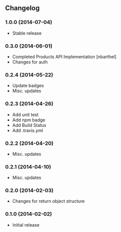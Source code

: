 ## Changelog

### 1.0.0 (2014-07-04)

* Stable release

### 0.3.0 (2014-06-01)

* Completed Products API Implementation [nbarthel]
* Changes for auth

### 0.2.4 (2014-05-22)

* Update badges
* Misc. updates

### 0.2.3 (2014-04-26)

* Add unit test
* Add npm badge
* Add Build Status
* Add .travis.yml

### 0.2.2 (2014-04-20)

* Misc. updates

### 0.2.1 (2014-04-10)

* Misc. updates

### 0.2.0 (2014-02-03)

* Changes for return object structure

### 0.1.0 (2014-02-02)

* Initial release